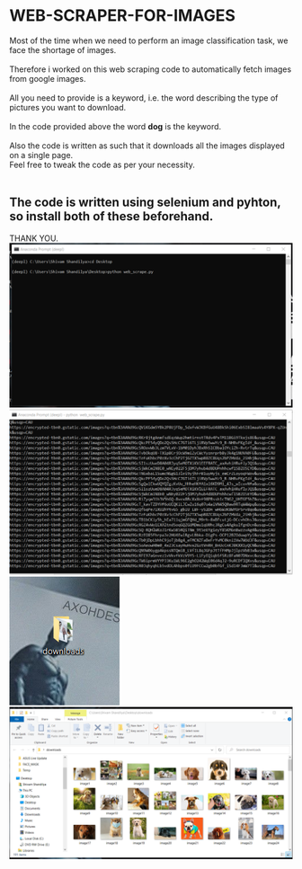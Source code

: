 # WEB-SCRAPER-FOR-IMAGES
Most of the time when we need to perform an image classification task, we face the shortage of images.
</br>
</br>
Therefore i worked on this web scraping code to automatically fetch images from google images.
</br>
</br>
All you need to provide is a keyword, i.e. the word describing the type of pictures you want to download.
</br>
</br>
In the code provided above the word **dog** is the keyword.
</br>
</br>
Also the code is written as such that it downloads all the images displayed on a single page.
</br>
Feel free to tweak the code as per your necessity.
</br>
</br>
## The code is written using selenium and pyhton, so install both of these beforehand.
THANK YOU.
</br>
<img src="https://github.com/shivamshan/WEB-SCRAPER-FOR-IMAGES/blob/master/17a0a7b093365fa1f99774fbef706ca2.png">
<img src="https://github.com/shivamshan/WEB-SCRAPER-FOR-IMAGES/blob/master/f0efa9d5f27c9b11c9cd8a66a8508d13.png">
<img src="https://github.com/shivamshan/WEB-SCRAPER-FOR-IMAGES/blob/master/1cabfa127df9d38f3c539709b4c285bb.png">
<img src="https://github.com/shivamshan/WEB-SCRAPER-FOR-IMAGES/blob/master/38560330184de3eb77f9b7082bfa9836.png">
